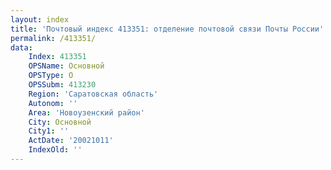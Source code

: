 ```yaml
---
layout: index
title: 'Почтовый индекс 413351: отделение почтовой связи Почты России'
permalink: /413351/
data:
    Index: 413351
    OPSName: Основной
    OPSType: О
    OPSSubm: 413230
    Region: 'Саратовская область'
    Autonom: ''
    Area: 'Новоузенский район'
    City: Основной
    City1: ''
    ActDate: '20021011'
    IndexOld: ''
---
```

